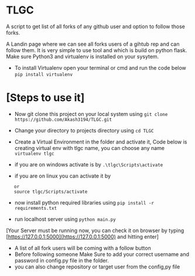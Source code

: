 # TLGC
A script to get list of all forks of any github user and option to follow those forks. 

A Landin page where we can see all forks users of a gihtub rep and can follow them. It is very simple to use tool and which is build on python flask.
Make sure Python3 and virtualenv is installed on your sysytem.

* To install Virtualenv open your terminal or cmd and run the code below
 ``` pip install virtualenv ```

# [Steps to use it]
* Now git clone this project on your local system using
```git clone https://github.com/Akash3194/TLGC.git```

* Change your directory to projects directory using
``` cd TLGC ```

* Create a Virtual Environment in the folder and activate it, Code below is creating virtual env with tlgc name, you can choose any name
``` virtualenv tlgc```

* if you are on windows activate is by
 ``` .\tlgc\Scripts\activate ```
 
 * if you are on linux you can activate it by
 ``` source tlgc/bin/activate 
    or
    source tlgc/Scripts/activate
```

* now install python required libraries using
``` pip install -r requirements.txt ```

* run localhost server using
``` python main.py ```

[Your Server must be running now, you can check it on browser by typing [https://127.0.0.1:5000](https://127.0.0.1:5000) and hitting enter]
* A list of all fork users will be coming with a follow button
* Before following someone Make Sure to add your correct username and password in config.py file in the folder.
* you can also change repository or target user from the config,py file
